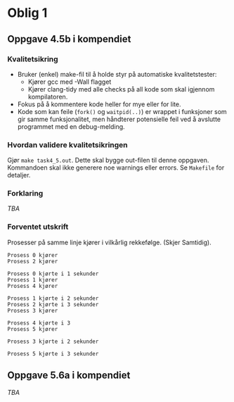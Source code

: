# Oblig 1

## Oppgave 4.5b i kompendiet

### Kvalitetsikring

* Bruker (enkel) make-fil til å holde styr på automatiske kvalitetstester:
    * Kjører gcc med -Wall flagget
    * Kjører clang-tidy med alle checks på all kode som skal igjennom kompilatoren.
* Fokus på å kommentere kode heller for mye eller for lite.
* Kode som kan feile (`fork()` og `waitpid(..)`) er wrappet i funksjoner som gir samme funksjonalitet, men håndterer potensielle feil ved å avslutte programmet med en debug-melding.

### Hvordan validere kvalitetsikringen

Gjør `make task4_5.out`. Dette skal bygge out-filen til denne oppgaven. Kommandoen skal ikke generere noe warnings eller errors. Se `Makefile` for detaljer.

### Forklaring

*TBA*

### Forventet utskrift

Prosesser på samme linje kjører i vilkårlig rekkefølge. (Skjer Samtidig).

```
Prosess 0 kjører
Prosess 2 kjører

Prosess 0 kjørte i 1 sekunder
Prosess 1 kjører
Prosess 4 kjører

Prosess 1 kjørte i 2 sekunder
Prosess 2 kjørte i 3 sekunder
Prosess 3 kjører

Prosess 4 kjørte i 3
Prosess 5 kjører

Prosess 3 kjørte i 2 sekunder

Prosess 5 kjørte i 3 sekunder
```

## Oppgave 5.6a i kompendiet

*TBA*
